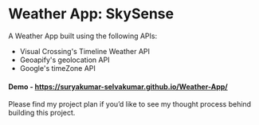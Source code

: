 # Weather App: SkySense

A Weather App built using the following APIs:<br>
- Visual Crossing's Timeline Weather API
- Geoapify's geolocation API
- Google's timeZone API

#### Demo - https://suryakumar-selvakumar.github.io/Weather-App/

Please find my project plan if you’d like to see my thought process behind building this project.
